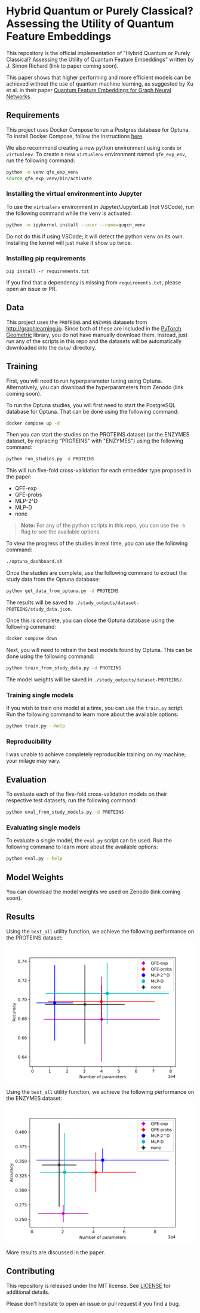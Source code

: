 # Hybrid Quantum or Purely Classical? Assessing the Utility of Quantum Feature Embeddings

This repository is the official implementation of "Hybrid Quantum or Purely Classical? Assessing the Utility of Quantum Feature Embeddings" written by J. Simon Richard (link to paper coming soon). 

This paper shows that higher performing and more efficient models can be achieved without the use of quantum machine learning, as suggested by Xu et al. in their paper [Quantum Feature Embeddings for Graph Neural Networks](https://hdl.handle.net/10125/107303).

## Requirements

This project uses Docker Compose to run a Postgres database for Optuna. To install Docker Compose, follow the instructions [here](https://docs.docker.com/compose/install/).

We also recommend creating a new python environment using `conda` or `virtualenv`. To create a new `virtualenv` environment named `qfe_exp_env`, run the following command:
```bash
python -m venv qfe_exp_venv
source qfe_exp_venv/bin/activate
```

### Installing the virtual environment into Jupyter

To use the `virtualenv` environment in Jupyter/JupyterLab (not VSCode), run the following command while the venv is activated:
```bash
python -m ipykernel install --user --name=qugcn_venv
```
Do not do this if using VSCode; it will detect the python venv on its own. Installing the kernel will just make it show up twice.

### Installing pip requirements

```setup
pip install -r requirements.txt
```
If you find that a dependency is missing from `requirements.txt`, please open an issue or PR.


## Data

This project uses the `PROTEINS` and `ENZYMES` datasets from http://graphlearning.io. Since both of these are included in the [PyTorch Geometric](https://pytorch-geometric.readthedocs.io/en/latest/notes/datasets.html) library, you do not have manually download them. Instead, just run any of the scripts in this repo and the datasets will be automatically downloaded into the `data/` directory.


## Training

First, you will need to run hyperparameter tuning using Optuna. Alternatively, you can download the hyperparameters from Zenodo (link coming soon).

To run the Optuna studies, you will first need to start the PostgreSQL database for Optuna. That can be done using the following command:
```bash
docker compose up -d
```

Then you can start the studies on the PROTEINS dataset (or the ENZYMES dataset, by replacing "PROTEINS" with "ENZYMES") using the following command: 
```bash
python run_studies.py -d PROTEINS
```
This will run five-fold cross-validation for each embedder type proposed in the paper:
* QFE-exp
* QFE-probs
* MLP-2^D
* MLP-D
* none

> **Note:** For any of the python scripts in this repo, you can use the `-h` flag to see the available options.

To view the progress of the studies in real time, you can use the following command:
```bash
./optuna_dashboard.sh
```

Once the studies are complete, use the following command to extract the study data from the Optuna database:
```bash
python get_data_from_optuna.py -d PROTEINS
```
The results will be saved to `./study_outputs/dataset-PROTEINS/study_data.json`.

Once this is complete, you can close the Optuna database using the following command:
```bash
docker compose down
```

Next, you will need to retrain the best models found by Optuna. This can be done using the following command:
```bash
python train_from_study_data.py -d PROTEINS
```
The model weights will be saved in `./study_outputs/dataset-PROTEINS/`.

### Training single models

If you wish to train one model at a time, you can use the `train.py` script. Run the following command to learn more about the available options:
```bash
python train.py --help
```

### Reproducibility

I was unable to achieve completely reproducible training on my machine; your milage may vary.


## Evaluation

To evaluate each of the five-fold cross-validation models on their respective test datasets, run the following command:
```bash
python eval_from_study_models.py -d PROTEINS
```

### Evaluating single models

To evaluate a single model, the `eval.py` script can be used. Run the following command to learn more about the available options:
```bash
python eval.py --help
```


## Model Weights

You can download the model weights we used on Zenodo (link coming soon).


## Results

Using the `best_all` utility function, we achieve the following performance on the PROTEINS dataset:
![](generated_images/PROTEINS-best_all.svg)

Using the `best_all` utility function, we achieve the following performance on the ENZYMES dataset:
![](generated_images/ENZYMES-best_all.svg)

More results are discussed in the paper.


## Contributing

This repository is released under the MIT license. See [LICENSE](LICENSE) for additional details.

Please don't hesitate to open an issue or pull request if you find a bug.
